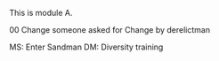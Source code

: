 This is module A.

00
Change someone asked for
Change by derelictman

MS: Enter Sandman
DM: Diversity training
